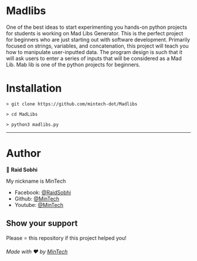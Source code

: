 # Madlibs
One of the best ideas to start experimenting you hands-on python projects for students is working on Mad Libs Generator. This is the perfect project for beginners who are just starting out with software development. Primarily focused on strings, variables, and concatenation, this project will teach you how to manipulate user-inputted data. The program design is such that it will ask users to enter a series of inputs that will be considered as a Mad Lib. Mab lib is one of the python projects for beginners. 

# Installation

    > git clone https://github.com/mintech-dot/Madlibs

    > cd MadLibs

    > python3 madlibs.py
    
***
    
# Author

👤 **Raid Sobhi**

My nickname is MinTech
- Facebook: [@RaidSobhi](https://www.facebook.com/profile.php?id=100022186326165)
- Github: [@MinTech](https://github.com/mintech-dot)
- Youtube: [@MinTech](https://www.youtube.com/channel/UCB2-npj3BTBlO284SYBhpWA)
    
## Show your support

Please ⭐️ this repository if this project helped you!

_Made with ❤️ by [MinTech](https://github.com/mintech-dot)_
